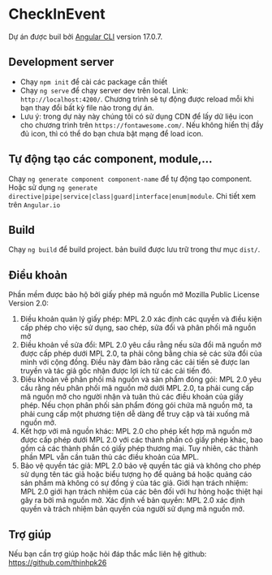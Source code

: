 # CheckInEvent

Dự án được buil bởi [Angular CLI](https://github.com/angular/angular-cli) version 17.0.7.

## Development server
- Chạy `npm init` để cài các package cần thiết
- Chạy `ng serve` để chạy server dev trên local. Link: `http://localhost:4200/`. Chương trình sẽ tự động được reload mỗi khi bạn thay đổi bất kỳ file nào trong dự án.
- Lưu ý: trong dự này này chúng tôi có sử dụng CDN để lấy dữ liệu icon cho chương trình trên `https://fontawesome.com/`. Nếu không hiển thị đầy đủ icon, thì có thể do bạn chưa bật mạng để load icon.

## Tự động tạo các component, module,...

Chạy `ng generate component component-name` để tự động tạo component. Hoặc sử dụng `ng generate directive|pipe|service|class|guard|interface|enum|module`. Chi tiết xem trên `Angular.io`

## Build

Chạy `ng build` để build project. bản build được lưu trữ trong thư mục `dist/`.

## Điều khoản
Phần mềm được bảo hộ bởi giấy phép mã nguồn mở Mozilla Public License Version 2.0:
1. Điều khoản quản lý giấy phép: MPL 2.0 xác định các quyền và điều kiện cấp phép cho việc sử dụng, sao chép, sửa đổi và phân phối mã nguồn mở
2. Điều khoản về sửa đổi: MPL 2.0 yêu cầu rằng nếu sửa đổi mã nguồn mở được cấp phép dưới MPL 2.0, ta phải công bằng chia sẻ các sửa đổi của mình với cộng đồng. Điều này đảm bảo rằng các cải tiến sẽ được lan truyền và tác giả gốc nhận được lợi ích từ các cải tiến đó.
3. Điều khoản về phân phối mã nguồn và sản phẩm đóng gói: MPL 2.0 yêu cầu rằng nếu phân phối mã nguồn mở dưới MPL 2.0, ta phải cung cấp mã nguồn mở cho người nhận và tuân thủ các điều khoản của giấy phép. Nếu chọn phân phối sản phẩm đóng gói chứa mã nguồn mở, ta phải cung cấp một phương tiện dễ dàng để truy cập và tải xuống mã nguồn mở.
4. Kết hợp với mã nguồn khác: MPL 2.0 cho phép kết hợp mã nguồn mở được cấp phép dưới MPL 2.0 với các thành phần có giấy phép khác, bao gồm cả các thành phần có giấy phép thương mại. Tuy nhiên, các thành phần MPL vẫn cần tuân thủ các điều khoản của MPL.
5. Bảo vệ quyền tác giả: MPL 2.0 bảo vệ quyền tác giả và không cho phép sử dụng tên tác giả hoặc biểu tượng họ để quảng bá hoặc quảng cáo sản phẩm mà không có sự đồng ý của tác giả.
Giới hạn trách nhiệm: MPL 2.0 giới hạn trách nhiệm của các bên đối với hư hỏng hoặc thiệt hại gây ra bởi mã nguồn mở.
Xác định về bản quyền: MPL 2.0 xác định quyền và trách nhiệm bản quyền của người sử dụng mã nguồn mở.

## Trợ giúp

Nếu bạn cần trợ giúp hoặc hỏi đáp thắc mắc liên hệ github:
https://github.com/thinhpk26
